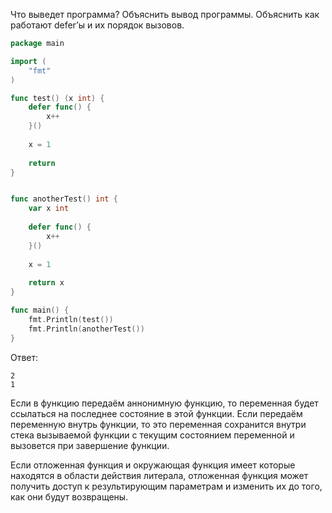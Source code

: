 Что выведет программа? Объяснить вывод программы. Объяснить как работают defer’ы и их порядок вызовов.

```go
package main

import (
	"fmt"
)

func test() (x int) {
	defer func() {
		x++
	}()
	
	x = 1
	
	return
}


func anotherTest() int {
	var x int
	
	defer func() {
		x++
	}()
	
	x = 1
	
	return x
}

func main() {
	fmt.Println(test())
	fmt.Println(anotherTest())
}
```

Ответ: 

```
2
1
```

Если в функцию передаём аннонимную функцию, то переменная будет ссылаться на последнее состояние в этой функции. Если передаём переменную внутрь функции, то это переменная сохранится внутри стека вызываемой функции с текущим состоянием переменной и вызовется при завершение функции.

Если отложенная функция и окружающая функция имеет которые находятся в области действия литерала, отложенная функция может получить доступ к результирующим параметрам и изменить их до того, как они будут возвращены.

